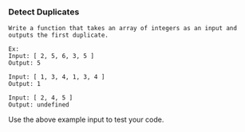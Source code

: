 ### Detect Duplicates

```
Write a function that takes an array of integers as an input and outputs the first duplicate.

Ex:
Input: [ 2, 5, 6, 3, 5 ]
Output: 5

Input: [ 1, 3, 4, 1, 3, 4 ]
Output: 1

Input: [ 2, 4, 5 ]
Output: undefined

```

Use the above example input to test your code.
